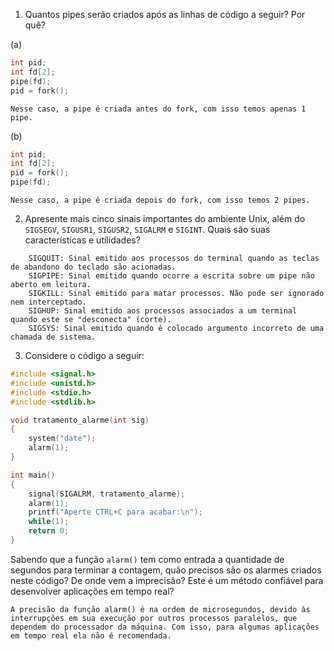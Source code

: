 1. Quantos pipes serão criados após as linhas de código a seguir? Por quê?

(a)
```C
int pid;
int fd[2];
pipe(fd);
pid = fork();
```
	Nesse caso, a pipe é criada antes do fork, com isso temos apenas 1 pipe.
	
(b)
```C
int pid;
int fd[2];
pid = fork();
pipe(fd);
```
	Nesse caso, a pipe é criada depois do fork, com isso temos 2 pipes.
	
2. Apresente mais cinco sinais importantes do ambiente Unix, além do `SIGSEGV`, `SIGUSR1`, `SIGUSR2`, `SIGALRM` e `SIGINT`. Quais são suas características e utilidades?
```
	SIGQUIT: Sinal emitido aos processos do terminal quando as teclas de abandono do teclado são acionadas.
	SIGPIPE: Sinal emitido quando ocorre a escrita sobre um pipe não aberto em leitura.
	SIGKILL: Sinal emitido para matar processos. Não pode ser ignorado nem interceptado.  
	SIGHUP: Sinal emitido aos processos associados a um terminal quando este se "desconecta" (corte).
	SIGSYS: Sinal emitido quando é colocado argumento incorreto de uma chamada de sistema. 
```
3. Considere o código a seguir:

```C
#include <signal.h>
#include <unistd.h>
#include <stdio.h>
#include <stdlib.h>

void tratamento_alarme(int sig)
{
	system("date");
	alarm(1);
}

int main()
{
	signal(SIGALRM, tratamento_alarme);
	alarm(1);
	printf("Aperte CTRL+C para acabar:\n");
	while(1);
	return 0;
}
```

Sabendo que a função `alarm()` tem como entrada a quantidade de segundos para terminar a contagem, quão precisos são os alarmes criados neste código? De onde vem a imprecisão? Este é um método confiável para desenvolver aplicações em tempo real?
	
	
	A precisão da função alarm() é na ordem de microsegundos, devido às interrupções em sua execução por outros processos paralelos, que dependem do processador da máquina. Com isso, para algumas aplicações em tempo real ela não é recomendada.
